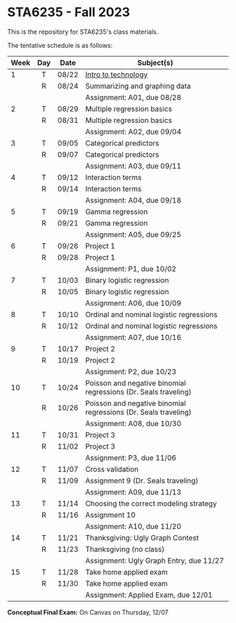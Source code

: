 # STA6235 - Fall 2023

This is the repository for STA6235's class materials.

The tentative schedule is as follows:

| Week | Day | Date  | Subject(s)                                              |
|------|:---:|-------|---------------------------------------------------------|
| 1 | T | 08/22 | [Intro to technology](https://sta6235-fa23.github.io/class-materials/lectures/L01-intro-to-tech.html) |
|   | R | 08/24 | Summarizing and graphing data    |
|   |   |       | Assignment: A01, due 08/28 |
| 2 | T | 08/29 | Multiple regression basics |
|   | R | 08/31 | Multiple regression basics |
|   |   |       | Assignment: A02, due 09/04 |
| 3 | T | 09/05 | Categorical predictors |
|   | R | 09/07 | Categorical predictors |
|   |   |       | Assignment: A03, due 09/11 |
| 4 | T | 09/12 | Interaction terms |
|   | R | 09/14 | Interaction terms |
|   |   |       | Assignment: A04, due 09/18 |
| 5 | T | 09/19 | Gamma regression |
|   | R | 09/21 | Gamma regression |
|   |   |       | Assignment: A05, due 09/25 |
| 6 | T | 09/26 | Project 1 |
|   | R | 09/28 | Project 1 |
|   |   |       | Assignment: P1, due 10/02 |
| 7 | T | 10/03 | Binary logistic regression |
|   | R | 10/05 | Binary logistic regression |
|   |   |       | Assignment: A06, due 10/09 |
| 8 | T | 10/10 | Ordinal and nominal logistic regressions |
|   | R | 10/12 | Ordinal and nominal logistic regressions |
|   |   |       | Assignment: A07, due 10/16 |
| 9 | T | 10/17 | Project 2 |
|   | R | 10/19 | Project 2 |
|   |   |       | Assignment: P2, due 10/23 |
| 10 | T | 10/24 | Poisson and negative binomial regressions (Dr. Seals traveling) |
|    | R | 10/26 | Poisson and negative binomial regressions (Dr. Seals traveling) |
|    |   |       | Assignment: A08, due 10/30 |
| 11 | T | 10/31 | Project 3 |
|    | R | 11/02 | Project 3 |
|    |   |       | Assignment: P3, due 11/06 |
| 12 | T | 11/07 | Cross validation |
|    | R | 11/09 | Assignment 9 (Dr. Seals traveling) |
|    |   |       | Assignment: A09, due 11/13 |
| 13 | T | 11/14 | Choosing the correct modeling strategy |
|    | R | 11/16 | Assignment 10 |
|    |   |       | Assignment: A10, due 11/20 |
| 14 | T | 11/21 | Thanksgiving: Ugly Graph Contest |
|    | R | 11/23 | Thanksgiving (no class) |
|    |   |       | Assignment: Ugly Graph Entry, due 11/27 |
| 15 | T | 11/28 | Take home applied exam |
|    | R | 11/30 | Take home applied exam |
|    |   |       | Assignment: Applied Exam, due 12/01 |

**Conceptual Final Exam:** On Canvas on Thursday, 12/07







